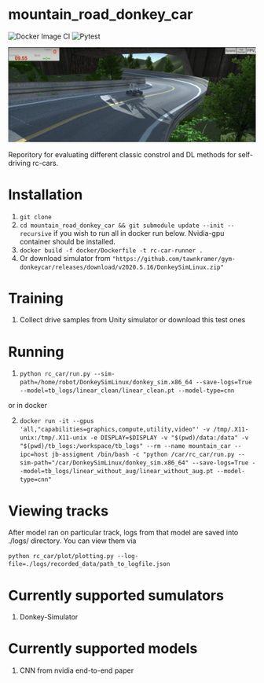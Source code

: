 # mountain_road_donkey_car

![Docker Image CI](https://github.com/AlexKaravaev/mountain_road_donkey_car/workflows/Docker%20Image%20CI/badge.svg)
![Pytest](https://github.com/AlexKaravaev/mountain_road_donkey_car/workflows/Pytest/badge.svg)

![Alt text](media/car.png?raw=true "Self driving RC car")

Reporitory for evaluating different classic constrol and DL methods for self-driving rc-cars.

# Installation
1. ```git clone```
2. ```cd mountain_road_donkey_car && git submodule update --init --recursive```
if you wish to run all in docker run below. Nvidia-gpu container should be installed.
3. ```docker build -f docker/Dockerfile -t rc-car-runner .```
4. Or download simulator from ```"https://github.com/tawnkramer/gym-donkeycar/releases/download/v2020.5.16/DonkeySimLinux.zip"```

# Training
1. Collect drive samples from Unity simulator or download this test ones


# Running

1. ```python rc_car/run.py --sim-path=/home/robot/DonkeySimLinux/donkey_sim.x86_64 --save-logs=True --model=tb_logs/linear_clean/linear_clean.pt --model-type=cnn```

or in docker

2. ```docker run -it --gpus 'all,"capabilities=graphics,compute,utility,video"' -v /tmp/.X11-unix:/tmp/.X11-unix -e DISPLAY=$DISPLAY -v "$(pwd)/data:/data" -v "$(pwd)/tb_logs:/workspace/tb_logs" --rm --name mountain_car --ipc=host jb-assigment /bin/bash -c "python /car/rc_car/run.py --sim-path="/car/DonkeySimLinux/donkey_sim.x86_64" --save-logs=True --model=tb_logs/linear_without_aug/linear_without_aug.pt --model-type=cnn"```

# Viewing tracks 
After model ran on particular track, logs from that model are saved into ./logs/ directory. You can view them via 
```
python rc_car/plot/plotting.py --log-file=./logs/recorded_data/path_to_logfile.json
```

# Currently supported sumulators
1. Donkey-Simulator

# Currently supported models
1. CNN from nvidia end-to-end paper

